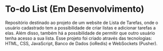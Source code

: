 # To-do List (Em Desenvolvimento)

Repositório destinado ao projeto de um website de Lista de Tarefas, onde o usuário cadastrado tem a possibilidade de criar listas e adicionar tarefas a elas. Além disso, também há a possibilidade de permitir que outro usuário tenha acesso a sua lista. 
Esse projeto foi criado através das tecnologias: HTML, CSS, JavaScript, Banco de Dados (ioRedis) e WebSockets (Pusher). 
